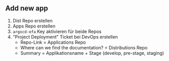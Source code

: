 ## Add new app

1. Dist Repo erstellen
2. Apps Repo erstellen
3. `argocd-efa` Key aktivieren für beide Repos
4. "Project Deployment" Ticket bei DevOps erstellen
    - Repo-Link = Applications Repo
    - Where can we find the documentation? = Distributions Repo
    - Summary = Applikationsname + Stage (develop, pre-stage, staging)
